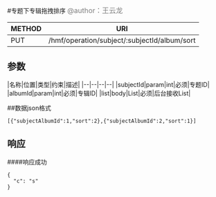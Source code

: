 
#专题下专辑拖拽排序
<font color="gray" size="3">@author：王云龙</font>

|METHOD|URI|
|--|--|
|PUT|/hmf/operation/subject/:subjectId/album/sort|

## 参数

|名称|位置|类型|约束|描述|
|--|--|--|--|
|subjectId|param|int|必须|专题ID|
|albumId|param|int|必须|专辑ID|
|list|body|List|必须|后台接收List|

##数据json格式
```
[{"subjectAlbumId":1,"sort":2},{"subjectAlbumId":2,"sort":1}]
```

## 响应
####响应成功
```
{
  "c": "s"
}
```